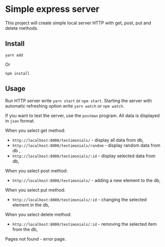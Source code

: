 # Simple express server

This project will create simple local server HTTP with get, post, put and delete methods.

## Install

`yarn add`

Or

`npm install`

## Usage

Run HTTP server write `yarn start` or `npm start`.
Starting the server with automatic refreshing option write `yarn watch` or `npm watch`.

If you want to test the server, use the `postman` program.
All data is displayed in `json` format.

When you select get method:
  - `http://localhost:8000/testimonials/` - display all data from db,
  - `http://localhost:8000/testimonials/random` - display random data from db ,
  - `http://localhost:8000/testimonials/:id` - display selected data from db,

  When you select post method:
  - `http://localhost:8000/testimonials/` - adding a new element to the db,

  When you select put method:
  - `http://localhost:8000/testimonials/:id` - changing the selected element in the db,

  When you select delete method:
  - `http://localhost:8000/testimonials/:id` - removing the selected item from the db,

  Pages not found - error page.
  


